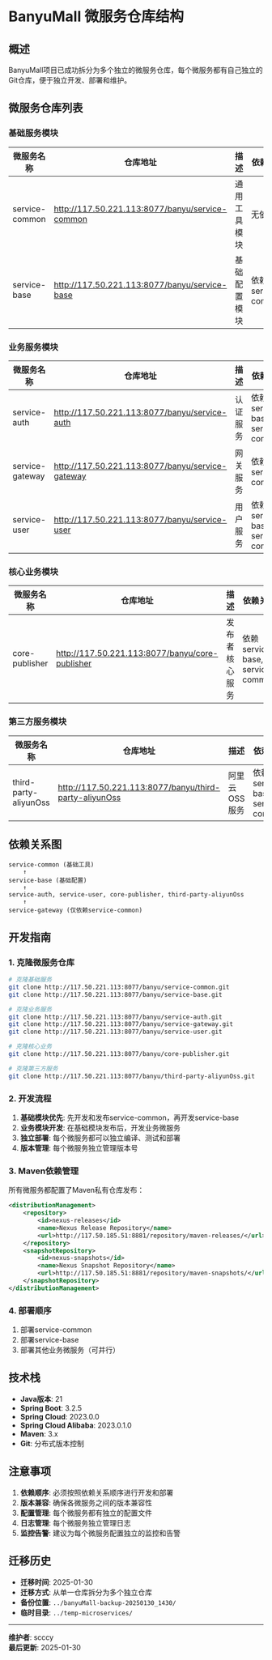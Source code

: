 # BanyuMall 微服务仓库结构

## 概述

BanyuMall项目已成功拆分为多个独立的微服务仓库，每个微服务都有自己独立的Git仓库，便于独立开发、部署和维护。

## 微服务仓库列表

### 基础服务模块

| 微服务名称 | 仓库地址 | 描述 | 依赖关系 |
|-----------|---------|------|----------|
| service-common | http://117.50.221.113:8077/banyu/service-common | 通用工具模块 | 无依赖 |
| service-base | http://117.50.221.113:8077/banyu/service-base | 基础配置模块 | 依赖service-common |

### 业务服务模块

| 微服务名称 | 仓库地址 | 描述 | 依赖关系 |
|-----------|---------|------|----------|
| service-auth | http://117.50.221.113:8077/banyu/service-auth | 认证服务 | 依赖service-base, service-common |
| service-gateway | http://117.50.221.113:8077/banyu/service-gateway | 网关服务 | 依赖service-common |
| service-user | http://117.50.221.113:8077/banyu/service-user | 用户服务 | 依赖service-base, service-common |

### 核心业务模块

| 微服务名称 | 仓库地址 | 描述 | 依赖关系 |
|-----------|---------|------|----------|
| core-publisher | http://117.50.221.113:8077/banyu/core-publisher | 发布者核心服务 | 依赖service-base, service-common |

### 第三方服务模块

| 微服务名称 | 仓库地址 | 描述 | 依赖关系 |
|-----------|---------|------|----------|
| third-party-aliyunOss | http://117.50.221.113:8077/banyu/third-party-aliyunOss | 阿里云OSS服务 | 依赖service-base, service-common |

## 依赖关系图

```
service-common (基础工具)
    ↑
service-base (基础配置)
    ↑
service-auth, service-user, core-publisher, third-party-aliyunOss
    ↑
service-gateway (仅依赖service-common)
```

## 开发指南

### 1. 克隆微服务仓库

```bash
# 克隆基础服务
git clone http://117.50.221.113:8077/banyu/service-common.git
git clone http://117.50.221.113:8077/banyu/service-base.git

# 克隆业务服务
git clone http://117.50.221.113:8077/banyu/service-auth.git
git clone http://117.50.221.113:8077/banyu/service-gateway.git
git clone http://117.50.221.113:8077/banyu/service-user.git

# 克隆核心业务
git clone http://117.50.221.113:8077/banyu/core-publisher.git

# 克隆第三方服务
git clone http://117.50.221.113:8077/banyu/third-party-aliyunOss.git
```

### 2. 开发流程

1. **基础模块优先**: 先开发和发布service-common，再开发service-base
2. **业务模块开发**: 在基础模块发布后，开发业务微服务
3. **独立部署**: 每个微服务都可以独立编译、测试和部署
4. **版本管理**: 每个微服务独立管理版本号

### 3. Maven依赖管理

所有微服务都配置了Maven私有仓库发布：

```xml
<distributionManagement>
    <repository>
        <id>nexus-releases</id>
        <name>Nexus Release Repository</name>
        <url>http://117.50.185.51:8881/repository/maven-releases/</url>
    </repository>
    <snapshotRepository>
        <id>nexus-snapshots</id>
        <name>Nexus Snapshot Repository</name>
        <url>http://117.50.185.51:8881/repository/maven-snapshots/</url>
    </snapshotRepository>
</distributionManagement>
```

### 4. 部署顺序

1. 部署service-common
2. 部署service-base
3. 部署其他业务微服务（可并行）

## 技术栈

- **Java版本**: 21
- **Spring Boot**: 3.2.5
- **Spring Cloud**: 2023.0.0
- **Spring Cloud Alibaba**: 2023.0.1.0
- **Maven**: 3.x
- **Git**: 分布式版本控制

## 注意事项

1. **依赖顺序**: 必须按照依赖关系顺序进行开发和部署
2. **版本兼容**: 确保各微服务之间的版本兼容性
3. **配置管理**: 每个微服务都有独立的配置文件
4. **日志管理**: 每个微服务独立管理日志
5. **监控告警**: 建议为每个微服务配置独立的监控和告警

## 迁移历史

- **迁移时间**: 2025-01-30
- **迁移方式**: 从单一仓库拆分为多个独立仓库
- **备份位置**: `../banyuMall-backup-20250130_1430/`
- **临时目录**: `../temp-microservices/`

---

**维护者**: scccy  
**最后更新**: 2025-01-30 